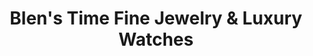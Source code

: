 ---
title: "Blen's Time Fine Jewelry & Luxury Watches"
url: /houston/blens-time-fine-jewelry-und-luxury-watches/
shop: Schmuck
---
